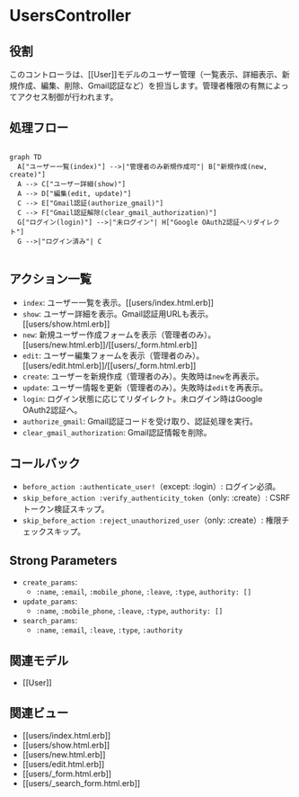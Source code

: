 # UsersController

## 役割
このコントローラは、[[User]]モデルのユーザー管理（一覧表示、詳細表示、新規作成、編集、削除、Gmail認証など）を担当します。管理者権限の有無によってアクセス制御が行われます。

## 処理フロー

```mermaid

graph TD
  A["ユーザー一覧(index)"] -->|"管理者のみ新規作成可"| B["新規作成(new, create)"]
  A --> C["ユーザー詳細(show)"]
  A --> D["編集(edit, update)"]
  C --> E["Gmail認証(authorize_gmail)"]
  C --> F["Gmail認証解除(clear_gmail_authorization)"]
  G["ログイン(login)"] -->|"未ログイン"| H["Google OAuth2認証へリダイレクト"]
  G -->|"ログイン済み"| C
  
```

## アクション一覧
- `index`: ユーザー一覧を表示。[[users/index.html.erb]]
- `show`: ユーザー詳細を表示。Gmail認証用URLも表示。[[users/show.html.erb]]
- `new`: 新規ユーザー作成フォームを表示（管理者のみ）。[[users/new.html.erb]]/[[users/_form.html.erb]]
- `edit`: ユーザー編集フォームを表示（管理者のみ）。[[users/edit.html.erb]]/[[users/_form.html.erb]]
- `create`: ユーザーを新規作成（管理者のみ）。失敗時は`new`を再表示。
- `update`: ユーザー情報を更新（管理者のみ）。失敗時は`edit`を再表示。
- `login`: ログイン状態に応じてリダイレクト。未ログイン時はGoogle OAuth2認証へ。
- `authorize_gmail`: Gmail認証コードを受け取り、認証処理を実行。
- `clear_gmail_authorization`: Gmail認証情報を削除。

## コールバック
- `before_action :authenticate_user!`（except: :login）: ログイン必須。
- `skip_before_action :verify_authenticity_token`（only: :create）: CSRFトークン検証スキップ。
- `skip_before_action :reject_unauthorized_user`（only: :create）: 権限チェックスキップ。

## Strong Parameters
- `create_params`:
  - `:name`, `:email`, `:mobile_phone`, `:leave`, `:type`, `authority: []`
- `update_params`:
  - `:name`, `:mobile_phone`, `:leave`, `:type`, `authority: []`
- `search_params`:
  - `:name`, `:email`, `:leave`, `:type`, `:authority`

## 関連モデル
- [[User]]

## 関連ビュー
- [[users/index.html.erb]]
- [[users/show.html.erb]]
- [[users/new.html.erb]]
- [[users/edit.html.erb]]
- [[users/_form.html.erb]]
- [[users/_search_form.html.erb]] 